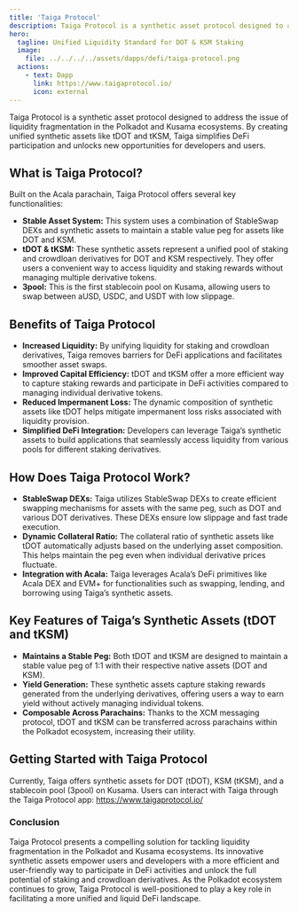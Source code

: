 ```yaml
---
title: 'Taiga Protocol'
description: Taiga Protocol is a synthetic asset protocol designed to address the issue of liquidity fragmentation in the Polkadot and Kusama ecosystems.
hero:
  tagline: Unified Liquidity Standard for DOT & KSM Staking 
  image: 
    file: ../../../../assets/dapps/defi/taiga-protocol.png
  actions:
    - text: Dapp
      link: https://www.taigaprotocol.io/
      icon: external
---
```


Taiga Protocol is a synthetic asset protocol designed to address the issue of liquidity fragmentation in the Polkadot and Kusama ecosystems. By creating unified synthetic assets like tDOT and tKSM, Taiga simplifies DeFi participation and unlocks new opportunities for developers and users.

## What is Taiga Protocol?
Built on the Acala parachain, Taiga Protocol offers several key functionalities:
- **Stable Asset System:** This system uses a combination of StableSwap DEXs and synthetic assets to maintain a stable value peg for assets like DOT and KSM.
- **tDOT &amp; tKSM:** These synthetic assets represent a unified pool of staking and crowdloan derivatives for DOT and KSM respectively. They offer users a convenient way to access liquidity and staking rewards without managing multiple derivative tokens.
- **3pool:** This is the first stablecoin pool on Kusama, allowing users to swap between aUSD, USDC, and USDT with low slippage.

## Benefits of Taiga Protocol
- **Increased Liquidity:** By unifying liquidity for staking and crowdloan derivatives, Taiga removes barriers for DeFi applications and facilitates smoother asset swaps.
- **Improved Capital Efficiency:** tDOT and tKSM offer a more efficient way to capture staking rewards and participate in DeFi activities compared to managing individual derivative tokens.
- **Reduced Impermanent Loss:** The dynamic composition of synthetic assets like tDOT helps mitigate impermanent loss risks associated with liquidity provision.
- **Simplified DeFi Integration:** Developers can leverage Taiga’s synthetic assets to build applications that seamlessly access liquidity from various pools for different staking derivatives.

## How Does Taiga Protocol Work?
- **StableSwap DEXs:** Taiga utilizes StableSwap DEXs to create efficient swapping mechanisms for assets with the same peg, such as DOT and various DOT derivatives. These DEXs ensure low slippage and fast trade execution.
- **Dynamic Collateral Ratio:** The collateral ratio of synthetic assets like tDOT automatically adjusts based on the underlying asset composition. This helps maintain the peg even when individual derivative prices fluctuate.
- **Integration with Acala:** Taiga leverages Acala’s DeFi primitives like Acala DEX and EVM+ for functionalities such as swapping, lending, and borrowing using Taiga’s synthetic assets.

## Key Features of Taiga’s Synthetic Assets (tDOT and tKSM)
- **Maintains a Stable Peg:** Both tDOT and tKSM are designed to maintain a stable value peg of 1:1 with their respective native assets (DOT and KSM).
- **Yield Generation:** These synthetic assets capture staking rewards generated from the underlying derivatives, offering users a way to earn yield without actively managing individual tokens.
- **Composable Across Parachains:** Thanks to the XCM messaging protocol, tDOT and tKSM can be transferred across parachains within the Polkadot ecosystem, increasing their utility.

## Getting Started with Taiga Protocol
Currently, Taiga offers synthetic assets for DOT (tDOT), KSM (tKSM), and a stablecoin pool (3pool) on Kusama. Users can interact with Taiga through the Taiga Protocol app: https://www.taigaprotocol.io/

### Conclusion
Taiga Protocol presents a compelling solution for tackling liquidity fragmentation in the Polkadot and Kusama ecosystems. Its innovative synthetic assets empower users and developers with a more efficient and user-friendly way to participate in DeFi activities and unlock the full potential of staking and crowdloan derivatives. As the Polkadot ecosystem continues to grow, Taiga Protocol is well-positioned to play a key role in facilitating a more unified and liquid DeFi landscape.

